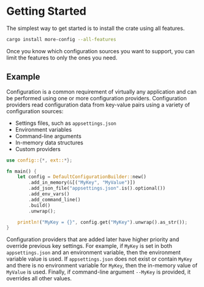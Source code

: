# Getting Started

The simplest way to get started is to install the crate using all features.

```bash
cargo install more-config --all-features
```

Once you know which configuration sources you want to support, you can limit the features to only the ones you need.

## Example

Configuration is a common requirement of virtually any application and can be performed using one or more configuration providers. Configuration providers read configuration data from key-value pairs using a variety of configuration sources:

- Settings files, such as `appsettings.json`
- Environment variables
- Command-line arguments
- In-memory data structures
- Custom providers

```rust
use config::{*, ext::*};

fn main() {
    let config = DefaultConfigurationBuilder::new()
        .add_in_memory(&[("MyKey", "MyValue")])
        .add_json_file("appsettings.json".is().optional())
        .add_env_vars()
        .add_command_line()
        .build()
        .unwrap();

    println!("MyKey = {}", config.get("MyKey").unwrap().as_str());
}
```

Configuration providers that are added later have higher priority and override previous key settings. For example, if `MyKey` is set in both `appsettings.json` and an environment variable, then the environment variable value is used. If `appsettings.json` does not exist or contain `MyKey` and there is no environment variable for `MyKey`, then the in-memory value of `MyValue` is used. Finally, if command-line argument `--MyKey` is provided, it overrides all other values.